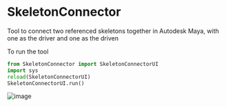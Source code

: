 # SkeletonConnector
Tool to connect two referenced skeletons together in Autodesk Maya, with one as the driver and one as the driven


To run the tool
```python
from SkeletonConnector import SkeletonConnectorUI
import sys
reload(SkeletonConnectorUI)
SkeletonConnectorUI.run()
```

![image](https://user-images.githubusercontent.com/37246948/173226168-60e193df-33b9-4902-b936-b9eac16fbbf7.png)
